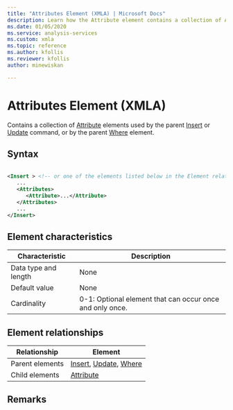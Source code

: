 ```yaml
---
title: "Attributes Element (XMLA) | Microsoft Docs"
description: Learn how the Attribute element contains a collection of Attribute elements used by the parent Insert or Update command, or by the parent Where element.
ms.date: 01/05/2020
ms.service: analysis-services
ms.custom: xmla
ms.topic: reference
ms.author: kfollis
ms.reviewer: kfollis
author: minewiskan

---
```

# Attributes Element (XMLA)

  Contains a collection of [Attribute](../xml-elements-properties/attribute-element-xmla.md) elements used by the parent [Insert](../xml-elements-commands/insert-element-xmla.md) or [Update](../xml-elements-commands/update-element-xmla.md) command, or by the parent [Where](../xml-elements-properties/where-element-xmla.md) element.  
  
## Syntax  
  
```xml  
  
<Insert > <!-- or one of the elements listed below in the Element relationships table -->  
   ...  
   <Attributes>  
      <Attribute>...</Attribute>  
   </Attributes>  
   ...  
</Insert>  
```  
  
## Element characteristics  
  
|Characteristic|Description|  
|--------------------|-----------------|  
|Data type and length|None|  
|Default value|None|  
|Cardinality|0-1: Optional element that can occur once and only once.|  
  
## Element relationships  
  
|Relationship|Element|  
|------------------|-------------|  
|Parent elements|[Insert](../xml-elements-commands/insert-element-xmla.md), [Update](../xml-elements-commands/update-element-xmla.md), [Where](../xml-elements-properties/where-element-xmla.md)|  
|Child elements|[Attribute](../xml-elements-properties/attribute-element-xmla.md)|  
  
## Remarks  
  

